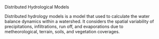 Distributed Hydrological Models

Distributed hydrology models is a model that used to calculate the water balance dynamics within a watershed. It considers the spatial variability of precipitations, infiltrations, run off, and evaporations due to metheorological, terrain, soils, and vegetation coverages.
